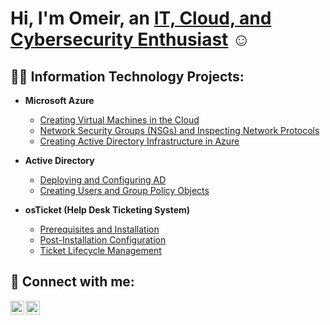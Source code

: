 <h1>Hi, I'm Omeir, an <a href="https://www.linkedin.com/in/omeir-nore/">IT, Cloud, and Cybersecurity Enthusiast</a> ☺</h1>

<h2>👨‍💻 Information Technology Projects:</h2>

- <b>Microsoft Azure</b>
  - [Creating Virtual Machines in the Cloud](VirtualMachine-Creation)
  - [Network Security Groups (NSGs) and Inspecting Network Protocols]()
  - [Creating Active Directory Infrastructure in Azure]()

- <b>Active Directory</b>
  - [Deploying and Configuring AD]()
  - [Creating Users and Group Policy Objects]()

- <b>osTicket (Help Desk Ticketing System)</b> 
  - [Prerequisites and Installation]()
  - [Post-Installation Configuration]()
  - [Ticket Lifecycle Management]()

<h2>🤳 Connect with me:</h2>

[<img align="left" alt="Omeir | LinkedIn" width="22px" src="https://cdn.jsdelivr.net/npm/simple-icons@v3/icons/linkedin.svg" />][linkedin]
[<img align="left" alt="Omeir | Instagram" width="22px" src="https://cdn.jsdelivr.net/npm/simple-icons@v3/icons/instagram.svg" />][instagram]
<br />

[linkedin]: https://www.linkedin.com/in/omeir-nore/
[instagram]: https://www.instagram.com/omeirnore/
